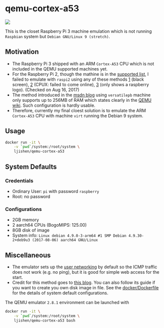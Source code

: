 # qemu-cortex-a53

[![](https://images.microbadger.com/badges/image/ljishen/qemu-cortex-a53.svg)](http://microbadger.com/images/ljishen/qemu-cortex-a53)

This is the closet Raspberry Pi 3 machine emulation which is not running `Raspbian` system but `Debian GNU/Linux 9 (stretch)`.

## Motivation
- The Raspberry Pi 3 shipped with an ARM `Cortex-A53` CPU which is not included in the QEMU supported machines yet.
- For the Raspberry Pi 2, though the mathine is in the [supported list](https://wiki.qemu.org/Documentation/Platforms/ARM#Supported_Machines), I failed to emulate with `raspi2` using any of these methods [1](https://blogs.msdn.microsoft.com/iliast/2016/11/10/how-to-emulate-raspberry-pi/) (black screen), [2](https://raspberrypi.stackexchange.com/a/71172) (CPUX: failed to come online), [3](http://blog.3mdeb.com/2015/12/30/emulate-rapberry-pi-2-in-qemu/) (only shows a raspberry logo). (Checked on Aug 16, 2017)
- The method introduced in the [msdn blog](https://blogs.msdn.microsoft.com/iliast/2016/11/10/how-to-emulate-raspberry-pi/) using `versatilepb` machine only supports up to 256MB of RAM which states clearly in the [QEMU wiki](https://wiki.qemu.org/Documentation/Platforms/ARM#Guidelines_for_choosing_a_QEMU_machine). Such configuration is hardly usable.
- Therefore, currently my final cloest solution is to emulate the ARM `Cortex-A53` CPU with machine `virt` running the Debian 9 system.

## Usage
```bash
docker run -it \
    -v `pwd`/system:/root/system \
    ljishen/qemu-cortex-a53
```

## System Defaults

### Credentials
- Ordinary User: `pi` with password `raspberry`
- Root: no password

### Configurations
- 2GB memory
- 2 aarch64 CPUs (BogoMIPS: 125.00)
- 8GB disk of image
- System info: `Linux debian 4.9.0-3-arm64 #1 SMP Debian 4.9.30-2+deb9u3 (2017-08-06) aarch64 GNU/Linux`

## Miscellaneous
- The emulator sets up the [user networking](https://wiki.qemu.org/Documentation/Networking#User_Networking_.28SLIRP.29) by default so the ICMP traffic does not work (e.g. no ping), but it is good for simple web access for the start.
- Credit for this method goes to [this blog](https://translatedcode.wordpress.com/2017/07/24/installing-debian-on-qemus-64-bit-arm-virt-board/). You can also follow its guide if you want to create you own disk image in file. See the [docker/Dockerfile](https://github.com/ljishen/qemu-cortex-a53/blob/master/docker/Dockerfile) for the details of system default configurations.

The QEMU emulator `2.8.1` environment can be launched with
```bash
docker run -it \
    -v `pwd`/system:/root/system \
    ljishen/qemu-cortex-a53 bash
```
